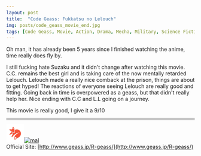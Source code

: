 ```yaml
---
layout: post
title:  "Code Geass: Fukkatsu no Lelouch"
img: posts/code_geass_movie_end.jpg
tags: [Code Geass, Movie, Action, Drama, Mecha, Military, Science Fiction, Super Power]
---
```


Oh man, it has already been 5 years since I finished watching the anime, time really does fly by.

I still fucking hate Suzaku and it didn't change after watching this movie. C.C. remains the best girl and is taking care of the now mentally retarded Lelouch.
Lelouch made a really nice comback at the prison, things are about to get hyped! The reactions of everyone seeing Lelouch are really good and fitting. Going back in time is overpowered as a geass, but that didn't really help her.
Nice ending with C.C and L.L going on a journey.
  
This movie is really good, I give it a 9/10

---

[![kitsu](..\assets\img\kitsu.png)](https://kitsu.io/anime/code-geass-fukkatsu-no-lelouch)[![mal](..\assets\img\mal.ico)](https://myanimelist.net/anime/34437/Code_Geass__Fukkatsu_no_Lelouch)  
Official Site: [http://www.geass.jp/R-geass/](http://www.geass.jp/R-geass/)  